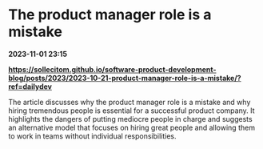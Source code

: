 # The product manager role is a mistake

**2023-11-01 23:15**

**https://sollecitom.github.io/software-product-development-blog/posts/2023/2023-10-21-product-manager-role-is-a-mistake/?ref=dailydev**

The article discusses why the product manager role is a mistake and why hiring tremendous people is essential for a successful product company. It highlights the dangers of putting mediocre people in charge and suggests an alternative model that focuses on hiring great people and allowing them to work in teams without individual responsibilities.